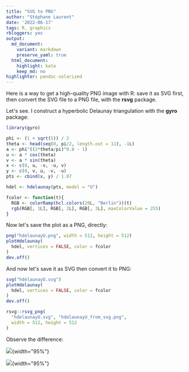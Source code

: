 ```yaml
---
title: "SVG to PNG"
author: "Stéphane Laurent"
date: '2022-06-17'
tags: R, graphics
rbloggers: yes
output:
  md_document:
    variant: markdown
    preserve_yaml: true
  html_document:
    highlight: kate
    keep_md: no
highlighter: pandoc-solarized
---
```


Here is a way to get a high-quality PNG image with R: save it as SVG
first, then convert the SVG file to a PNG file, with the **rsvg**
package.

Let's see. I construct a hyperbolic Delaunay triangulation with the
**gyro** package:

``` r
library(gyro)

phi <- (1 + sqrt(5)) / 2
theta <- head(seq(0, pi/2, length.out = 11), -1L)
a <- phi^((2*theta/pi)^0.8 - 1)
u <- a * cos(theta)
v <- a * sin(theta)
x <- c(0, u, -v, -u, v)
y <- c(0, v, u, -v, -u)
pts <- cbind(x, y) / 1.07

hdel <- hdelaunay(pts, model = "U")

fcolor <- function(t){
  RGB <- colorRamp(hcl.colors(20L, "Berlin"))(t)
  rgb(RGB[, 1L], RGB[, 2L], RGB[, 3L], maxColorValue = 255)
}
```

Now let's save the plot as a PNG, directly:

``` r
png("hdelaunayU.png", width = 512, height = 512)
plotHdelaunay(
  hdel, vertices = FALSE, color = fcolor
)
dev.off()
```

And now let's save it as SVG then convert it to PNG:

``` r
svg("hdelaunayU.svg")
plotHdelaunay(
  hdel, vertices = FALSE, color = fcolor
)
dev.off()

rsvg::rsvg_png(
  "hdelaunayU.svg", "hdelaunayU_from_svg.png",
  width = 512, height = 512
)
```

Observe the difference:

![](./figures/hdelaunayU.png){width="95%"}

![](./figures/hdelaunayU_from_svg.png){width="95%"}
